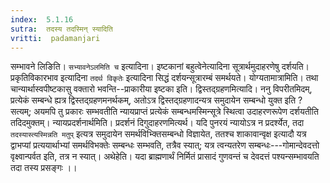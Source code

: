 ```yaml
---
index:  5.1.16
sutra:  तदस्य तदस्मिन् स्यादिति
vritti:  padamanjari
---
```


सम्भावने लिङिति। `सभ्यावनेऽलमिति च` इत्यादिना। इष्टकानां बहुत्वेनेत्यादिना सूत्रार्थमुदाहरणेषु दर्शयति।
	प्रकृतिविकारभाव इत्यादिना `तदर्थ विकृतेः` इत्यादिना सिद्धं दर्शयन्सूत्रारम्बं समर्थयते। योग्यतामात्रामिति। तथा चान्यार्थास्वपीष्टकासु वक्तारो भवन्ति--प्राकारीया इष्टका इति। द्विस्तद्ग्रहणमित्यादि। ननु विपरीतमिदम्, प्रत्येकं सम्बन्धे ह्यत्र द्विस्तद्ग्रहणमनर्थकम्, अतोऽत्र द्विस्तद्ग्रहणादन्यत्र समुदायेन सम्बन्धो युक्त इति ? सत्यम्; अयमपि तु प्रकारः सम्भवतीति न्यायप्राप्तं प्रत्येकं सम्बन्धमस्मिन्सूत्रे स्थित्वा उदाहरणरूपेण दर्शयतीति तदिदमुक्तम्। न्यायप्रदर्शनार्थमिति। प्रदर्शनं दिगुदाहरणमित्यर्थ। यदि पुनरयं न्यायोऽत्र न प्रदर्श्येत, तदा `तदस्यास्त्यस्मिन्नति मतुप्` इत्यत्र समुदायेन समर्थविभ्क्तिसम्बन्धो विज्ञायेत, ततश्च शाकावान्वृक्ष इत्यादौ यत्र द्वाभप्यां प्रत्ययार्थाभ्यां समर्थविभक्तेः सम्बन्धः सम्भवति, तत्रैव स्यात्; यत्र त्वन्यतरेण सम्बन्धः---गोमान्देवदत्तो वृक्ष्वान्पर्वत इति, तत्र न स्यात्।
	अथेहेति। यदा ब्राह्मणार्थं निर्मितं प्रासादं गुणवन्तं च देवदत्तं पश्यन्सम्भावयति तदा तस्य प्रसङ्गः ।।

